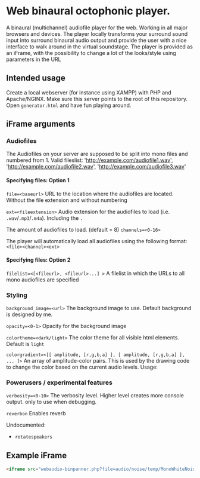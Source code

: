 # Web binaural octophonic player.
A binaural (multichannel) audiofile player for the web. Working in all major browsers and devices.
The player locally transforms your surround sound input into surround binaural audio output and provide the user with a nice interface to walk around in the virtual soundstage.
The player is provided as an iFrame, with the possibility to change a lot of the looks/style using parameters in the URL

## Intended usage
Create a local webserver (for instance using XAMPP) with PHP and Apache/NGINX.
Make sure this server points to the root of this repository. 
Open `generator.html` and have fun playing around. 

## iFrame arguments

### Audiofiles
The Audiofiles on your server are supposed to be split into mono files and numbered from 1. 
Valid fileslist: 'http://example.com/audiofile1.wav', 'http://example.com/audiofile2.wav', 'http://example.com/audiofile3.wav'

#### Specifying files: Option 1
```file=<baseurl>``` 
URL to the location where the audiofiles are located. Without the file extension and without numbering

```ext=<fileextension>```
Audio extension for the audiofiles to load (i.e. `.wav`/`.mp3`/`.m4a`). Including the `.`

The amount of audiofiles to load. (default = 8)
```channels=<0-16>```

The player will automatically load all audiofiles using the following format:
```<file><channel><ext>```

#### Specifying files: Option 2
```filelist=<[<fileurl>, <fileurl>...] >```
A filelist in which the URLs to all mono audiofiles are specified

### Styling
```background_image=<url>```
The background image to use. Default background is designed by me.

```opacity=<0-1>```
Opacity for the background image

```colortheme=<dark/light>```
The color theme for all visible html elements. Default is `light`

```colorgradient=<[[ amplitude, [r,g,b,a] ], [ amplitude, [r,g,b,a] ], ... ]>```
An array of amplitude-color pairs. This is used by the drawing code to change the color based on the current audio levels.
Usage: 

### Powerusers / experimental features
```verbosity=<0-10>```
The verbosity level. Higher level creates more console output. only to use when debugging.

```reverbon```
Enables reverb

Undocumented:
- ```rotatespeakers``` 

## Example iFrame
```html
<iframe src="webaudio-binpanner.php?file=audio/noise/temp/MonoWhiteNoise&ext=.wav&height=750&channels=1&background_image=https://images.fineartamerica.com/images/artworkimages/mediumlarge/2/pastel-lake-sean-duan.jpg&opacity=0.5&colortheme=dark" style="border:1px #32a852 solid;" name="myiFrame" scrolling="no" frameborder="1" marginheight="0px" marginwidth="0px" height="400px" width="600px" allowTransparency="true"></iframe>
``` 
